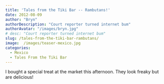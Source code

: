 ```yaml
---
title: 'Tales from the Tiki Bar -- Rambutans!'
date: 2012-08-09
author: "Bryn"
authorDescription: "Court reporter turned internet bum"
authorAvatar: "/images/bryn.jpg"
# desc: "Court reporter turned internet bum"
slug: /tales-from-the-tiki-bar-rambutans/
image:  /images/teaser-mexico.jpg
categories:
  - Mexico
  - Tales From the Tiki Bar
---
```

I bought a special treat at the market this afternoon. They look freaky but are delicious!



&nbsp;
